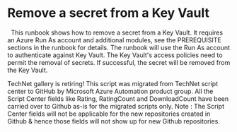 ﻿Remove a secret from a Key Vault
================================

            



 
This runbook shows how to remove a secret from a Key Vault. It requires an Azure Run As account and additional modules, see the PREREQUISITE sections in the runbook for details. The runbook will use the Run As account to authenticate against Key Vault. The
 Key Vault's access policies need to permit the removal of secrets. If successful, the secret will be removed from the Key Vault.




        
    
TechNet gallery is retiring! This script was migrated from TechNet script center to GitHub by Microsoft Azure Automation product group. All the Script Center fields like Rating, RatingCount and DownloadCount have been carried over to Github as-is for the migrated scripts only. Note : The Script Center fields will not be applicable for the new repositories created in Github & hence those fields will not show up for new Github repositories.
